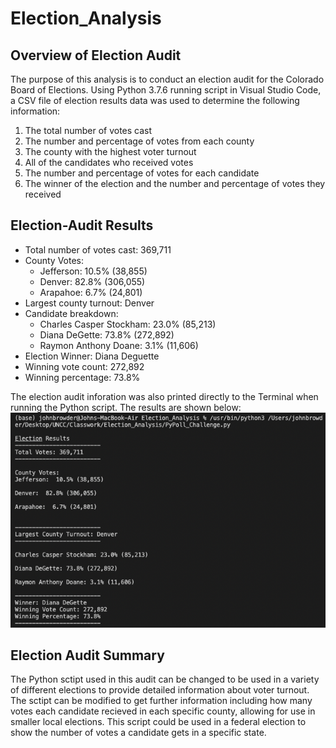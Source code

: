 # Election_Analysis

## Overview of Election Audit
  The purpose of this analysis is to conduct an election audit for the Colorado Board of Elections.  Using Python 3.7.6 running script in Visual Studio Code, a CSV file of election results data was used to determine the following information:
  1. The total number of votes cast
  2. The number and percentage of votes from each county
  3. The county with the highest voter turnout
  4. All of the candidates who received votes
  5. The number and percentage of votes for each candidate
  6. The winner of the election and the number and percentage of votes they received
 
## Election-Audit Results
  - Total number of votes cast: 369,711
  - County Votes:
    - Jefferson:  10.5% (38,855)
    - Denver:  82.8% (306,055)
    - Arapahoe:  6.7% (24,801)
  - Largest county turnout: Denver
   - Candidate breakdown:
      - Charles Casper Stockham: 23.0% (85,213)
      - Diana DeGette: 73.8% (272,892)
      - Raymon Anthony Doane: 3.1% (11,606)
  - Election Winner: Diana Deguette
  - Winning vote count: 272,892
  - Winning percentage: 73.8%

The election audit inforation was also printed directly to the Terminal when running the Python script.  The results are shown below:
![This is an image](https://github.com/JDBrowder523/Election_Analysis/blob/main/Election_results.png)

## Election Audit Summary
  The Python sctipt used in this audit can be changed to be used in a variety of different elections to provide detailed information about voter turnout.  The sctipt can be modified to get further information including how many votes each candidate recieved in each specific county, allowing for use in smaller local elections.
  This script could be used in a federal election to show the number of votes a candidate gets in a specific state.
